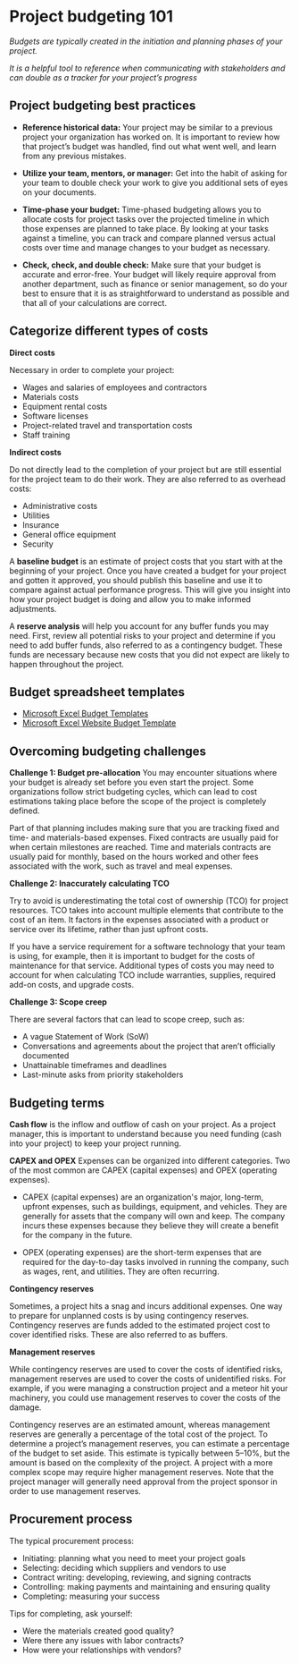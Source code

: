 # Project budgeting 101

*Budgets are typically created in the initiation and planning phases of your project.*

*It is a helpful tool to reference when communicating with stakeholders and can double as a tracker for your project’s progress*

## Project budgeting best practices

* __Reference historical data:__ Your project may be similar to a previous project your organization has worked on. It is important to review how that project’s budget was handled, find out what went well, and learn from any previous mistakes.

* __Utilize your team, mentors, or manager:__ Get into the habit of asking for your team to double check your work to give you additional sets of eyes on your documents.

* __Time-phase your budget:__ Time-phased budgeting allows you to allocate costs for project tasks over the projected timeline in which those expenses are planned to take place. By looking at your tasks against a timeline, you can track and compare planned versus actual costs over time and manage changes to your budget as necessary.

* __Check, check, and double check:__ Make sure that your budget is accurate and error-free. Your budget will likely require approval from another department, such as finance or senior management, so do your best to ensure that it is as straightforward to understand as possible and that all of your calculations are correct.

## Categorize different types of costs

__Direct costs__

Necessary in order to complete your project:
* Wages and salaries of employees and contractors 
* Materials costs
* Equipment rental costs
* Software licenses 
* Project-related travel and transportation costs
* Staff training

__Indirect costs__

Do not directly lead to the completion of your project but are still essential for the project team to do their work. They are also referred to as overhead costs:
* Administrative costs
* Utilities
* Insurance 
* General office equipment 
* Security

A __baseline budget__ is an estimate of project costs that you start with at the beginning of your project. Once you have created a budget for your project and gotten it approved, you should publish this baseline and use it to compare against actual performance progress. This will give you insight into how your project budget is doing and allow you to make informed adjustments.

A __reserve analysis__ will help you account for any buffer funds you may need. First, review all potential risks to your project and determine if you need to add buffer funds, also referred to as a contingency budget. These funds are necessary because new costs that you did not expect are likely to happen throughout the project.

## Budget spreadsheet templates
* [Microsoft Excel Budget Templates](https://create.microsoft.com/en-us/template/website-budget-142337c5-35f0-4e42-ab85-0643840d738c)
* [Microsoft Excel Website Budget Template](https://create.microsoft.com/en-us/templates/budgets)

## Overcoming budgeting challenges

__Challenge 1: Budget pre-allocation__
You may encounter situations where your budget is already set before you even start the project. Some organizations follow strict budgeting cycles, which can lead to cost estimations taking place before the scope of the project is completely defined.  

Part of that planning includes making sure that you are tracking fixed and time- and materials-based expenses. Fixed contracts are usually paid for when certain milestones are reached. Time and materials contracts are usually paid for monthly, based on the hours worked and other fees associated with the work, such as travel and meal expenses. 

__Challenge 2: Inaccurately calculating TCO__

Try to avoid is underestimating the total cost of ownership (TCO) for project resources. TCO takes into account multiple elements that contribute to the cost of an item. It factors in the expenses associated with a product or service over its lifetime, rather than just upfront costs.

 If you have a service requirement for a software technology that your team is using, for example, then it is important to budget for the costs of maintenance for that service. Additional types of costs you may need to account for when calculating TCO include warranties, supplies, required add-on costs, and upgrade costs.

__Challenge 3: Scope creep__

There are several factors that can lead to scope creep, such as: 
* A vague Statement of Work (SoW)
* Conversations and agreements about the project that aren’t officially documented
* Unattainable timeframes and deadlines
* Last-minute asks from priority stakeholders

## Budgeting terms

__Cash flow__ is the inflow and outflow of cash on your project. As a project manager, this is important to understand because you need funding (cash into your project) to keep your project running. 

__CAPEX and OPEX__
Expenses can be organized into different categories. Two of the most common are CAPEX (capital expenses) and OPEX (operating expenses).

* CAPEX (capital expenses) are an organization's major, long-term, upfront expenses, such as buildings, equipment, and vehicles. They are generally for assets that the company will own and keep. The company incurs these expenses because they believe they will create a benefit for the company in the future. 

* OPEX (operating expenses) are the short-term expenses that are required for the day-to-day tasks involved in running the company, such as wages, rent, and utilities. They are often recurring.

__Contingency reserves__

Sometimes, a project hits a snag and incurs additional expenses. One way to prepare for unplanned costs is by using contingency reserves. Contingency reserves are funds added to the estimated project cost to cover identified risks. These are also referred to as buffers.

__Management reserves__

While contingency reserves are used to cover the costs of identified risks, management reserves are used to cover the costs of unidentified risks. For example, if you were managing a construction project and a meteor hit your machinery, you could use management reserves to cover the costs of the damage. 

Contingency reserves are an estimated amount, whereas management reserves are generally a percentage of the total cost of the project. To determine a project’s management reserves, you can estimate a percentage of the budget to set aside. This estimate is typically between 5–10%, but the amount is based on the complexity of the project. A project with a more complex scope may require higher management reserves. Note that the project manager will generally need approval from the project sponsor in order to use management reserves.

## Procurement process
The typical procurement process:
* Initiating: planning what you need to meet your project goals
* Selecting: deciding which suppliers and vendors to use
* Contract writing: developing, reviewing, and signing contracts
* Controlling: making payments and maintaining and ensuring quality
* Completing: measuring your success

Tips for completing, ask yourself:
* Were the materials created good quality? 
* Were there any issues with labor contracts? 
* How were your relationships with vendors? 
